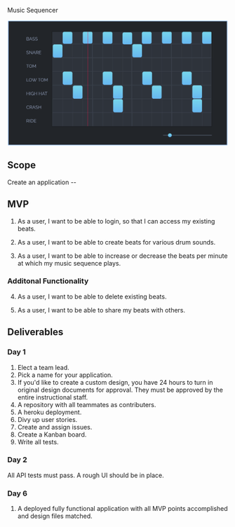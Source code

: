 Music Sequencer

![Music Sequencer](Image/1.png)

## Scope

Create an application -- 

## MVP

1. As a user, I want to be able to login, so that I can access my existing beats.

2. As a user, I want to be able to create beats for various drum sounds.

3. As a user, I want to be able to increase or decrease the beats per minute at which my music sequence plays. 


### Additonal Functionality

4. As a user, I want to be able to delete existing beats. 

5. As a user, I want to be able to share my beats with others. 


## Deliverables

### Day 1

1. Elect a team lead. 
2. Pick a name for your application.
3. If you'd like to create a custom design, you have 24 hours to turn in original design documents for approval. They must be approved by the entire instructional staff. 
4. A repository with all teammates as contributers. 
5. A heroku deployment.
6. Divy up user stories.
7. Create and assign issues. 
8. Create a Kanban board. 
9. Write all tests.


### Day 2

All API tests must pass. 
A rough UI should be in place. 


### Day 6

1. A deployed fully functional application with all MVP points accomplished and design files matched. 
